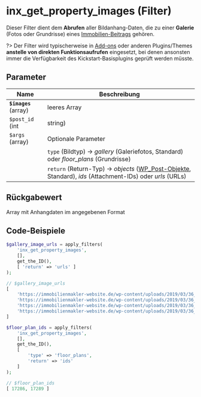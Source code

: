 # inx_get_property_images (Filter)

Dieser Filter dient dem **Abrufen** aller Bildanhang-Daten, die zu einer **Galerie** (Fotos oder Grundrisse) eines [Immobilien-Beitrags](/beitragsarten-taxonomien) gehören.

?> Der Filter wird typischerweise in [Add-ons](/add-ons) oder anderen Plugins/Themes **anstelle von direkten Funktionsaufrufen** eingesetzt, bei denen ansonsten immer die Verfügbarkeit des Kickstart-Basisplugins geprüft werden müsste.

## Parameter

| Name | Beschreibung |
| ---- | ------------ |
| **`$images`** (array) | leeres Array |
| `$post_id` (int|string) | ID des Immobilien-Beitrags (optional, Standard: aktueller Beitrag) |
| `$args` (array) | Optionale Parameter |
| | `type` (Bildtyp) → *gallery* (Galeriefotos, Standard) oder *floor_plans* (Grundrisse) |
| | `return` (Return-Typ) → *objects* ([WP_Post-Objekte](https://developer.wordpress.org/reference/classes/wp_post/), Standard), *ids* (Attachment-IDs) oder *urls* (URLs) |

## Rückgabewert

Array mit Anhangdaten im angegebenen Format

## Code-Beispiele

```php
$gallery_image_urls = apply_filters(
	'inx_get_property_images',
	[],
	get_the_ID(),
	[ 'return' => 'urls' ]
);

// $gallery_image_urls
[
	'https://immobilienmakler-website.de/wp-content/uploads/2019/03/36_flo-pappert-201009-unsplash.jpg',
    'https://immobilienmakler-website.de/wp-content/uploads/2019/03/36_ialicante-mediterranean-homes-475799-unsplash.jpg',
    'https://immobilienmakler-website.de/wp-content/uploads/2019/03/36_vinicius-amano-692823-unsplash.jpg',
    'https://immobilienmakler-website.de/wp-content/uploads/2019/03/36_kari-shea-254186-unsplash.jpg'
]
```

```php
$floor_plan_ids = apply_filters(
	'inx_get_property_images',
	[],
	get_the_ID(),
	[
		'type' => 'floor_plans',
		'return' => 'ids'
	]
);

// $floor_plan_ids
[ 17286, 17289 ]
```

[](_backlink.md ':include')